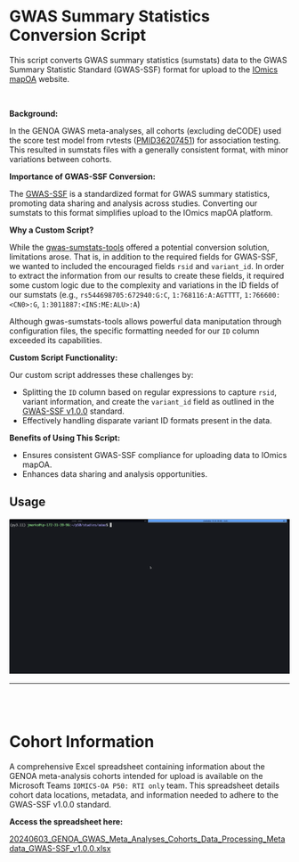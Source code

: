 # GWAS Summary Statistics Conversion Script

This script converts GWAS summary statistics (sumstats) data to the GWAS Summary Statistic Standard (GWAS-SSF) format for upload to the [IOmics mapOA](https://staging.iomics-mapoa.org/) website.

<br>

**Background:**

In the GENOA GWAS meta-analyses, all cohorts (excluding deCODE) used the score test model from rvtests ([PMID36207451](https://pubmed.ncbi.nlm.nih.gov/36207451/)) for association testing.
This resulted in sumstats files with a generally consistent format, with minor variations between cohorts. 

**Importance of GWAS-SSF Conversion:**

The [GWAS-SSF](https://www.ebi.ac.uk/gwas/docs/methods/summary-statistics) is a standardized format for GWAS summary statistics, promoting data sharing and analysis across studies.
Converting our sumstats to this format simplifies upload to the IOmics mapOA platform.

**Why a Custom Script?**

While the [gwas-sumstats-tools](https://github.com/EBISPOT/gwas-sumstats-tools.git) offered a potential conversion solution, limitations arose.
That is, in addition to the required fields for GWAS-SSF, we wanted to included the encouraged fields `rsid` and `variant_id`. 
In order to extract the information from our results to create these fields, it required some custom logic due to the complexity and variations in the ID fields of our sumstats (e.g., `rs544698705:672940:G:C`, `1:768116:A:AGTTTT`, `1:766600:<CN0>:G`,  `1:3011887:<INS:ME:ALU>:A`)

Although gwas-sumstats-tools allows powerful data maniputation through configuration files, the specific formatting needed for our `ID` column exceeded its capabilities.

**Custom Script Functionality:**

Our custom script addresses these challenges by:

* Splitting the `ID` column based on regular expressions to capture `rsid`, variant information, and create the `variant_id` field as outlined in the [GWAS-SSF v1.0.0](https://github.com/EBISPOT/gwas-summary-statistics-standard/blob/master/gwas-ssf_v1.0.0.pdf) standard.
* Effectively handling disparate variant ID formats present in the data.

**Benefits of Using This Script:**

* Ensures consistent GWAS-SSF compliance for uploading data to IOmics mapOA.
* Enhances data sharing and analysis opportunities.

## Usage
<p align="center"><img src="gwas_conversion_demo.gif"/></p>

---
  <br><br>

# Cohort Information

A comprehensive Excel spreadsheet containing information about the GENOA meta-analysis cohorts intended for upload is available on the Microsoft Teams `IOMICS-OA P50: RTI only` team.
This spreadsheet details cohort data locations, metadata, and information needed to adhere to the GWAS-SSF v1.0.0 standard.

**Access the spreadsheet here:**

[20240603_GENOA_GWAS_Meta_Analyses_Cohorts_Data_Processing_Metadata_GWAS-SSF_v1.0.0.xlsx](https://researchtriangleinstitute.sharepoint.com/:x:/r/sites/ICANP50RTIonly/Shared%20Documents/General/mapOA/Data/GWAS/20240603_GENOA_GWAS_Meta_Analyses_Cohorts_Data_Processing_Metadata_GWAS-SSF_v1.0.0.xlsx?)
